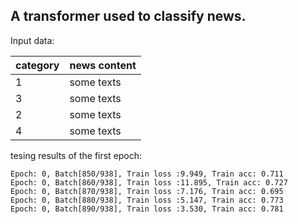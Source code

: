 ## A transformer used to classify news.

Input data:


|category  | news content| 
|---------|--------|
|1| some texts |
|3 | some texts|
|2| some texts|
|4 | some texts|


tesing results of the first epoch:
    
```
Epoch: 0, Batch[850/938], Train loss :9.949, Train acc: 0.711
Epoch: 0, Batch[860/938], Train loss :11.895, Train acc: 0.727
Epoch: 0, Batch[870/938], Train loss :7.176, Train acc: 0.695
Epoch: 0, Batch[880/938], Train loss :5.147, Train acc: 0.773
Epoch: 0, Batch[890/938], Train loss :3.530, Train acc: 0.781
```
